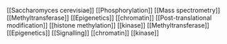 [[Saccharomyces cerevisiae]]
[[Phosphorylation]]
[[Mass spectrometry]]
[[Methyltransferase]]
[[Epigenetics]]
[[chromatin]]
[[Post-translational modification]]
[[histone methylation]]
[[kinase]]
[[Methyltransferase]]
[[Epigenetics]]
[[Signalling]]
[[chromatin]]
[[kinase]]
